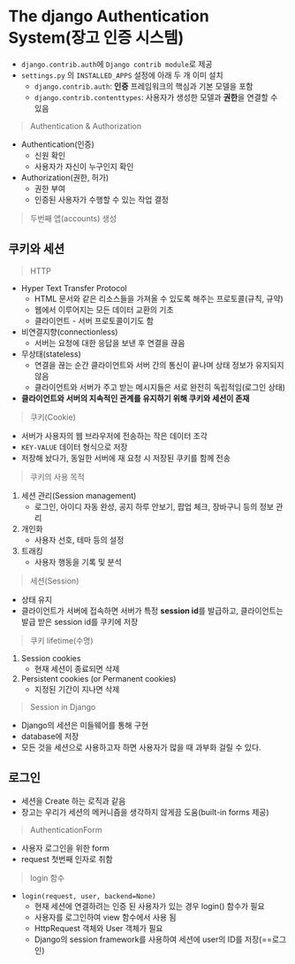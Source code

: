 # The django Authentication System(장고 인증 시스템)

- `django.contrib.auth`에 `Django contrib module`로 제공
- `settings.py` 의 `INSTALLED_APPS` 설정에 아래 두 개 이미 설치
  - `django.contrib.auth`: **인증** 프레임워크의 핵심과 기본 모델을 포함
  - `django.contrib.contenttypes`: 사용자가 생성한 모델과 **권한**을 연결할 수 있음

> Authentication & Authorization

- Authentication(인증)
  - 신원 확인
  - 사용자가 자신이 누구인지 확인
- Authorization(권한, 허가)
  - 권한 부여
  - 인증된 사용자가 수행할 수 있는 작업 결정

> 두번째 앱(accounts) 생성

## 쿠키와 세션

> HTTP

- Hyper Text Transfer Protocol
  - HTML 문서와 같은 리소스들을 가져올 수 있도록 해주는 프로토콜(규칙, 규약)
  - 웹에서 이루어지는 모든 데이터 교환의 기초
  - 클라이언트 - 서버 프로토콜이기도 함
- 비연결지향(connectionless)
  - 서버는 요청에 대한 응답을 보낸 후 연결을 끊음
- 무상태(stateless)
  - 연결을 끊는 순간 클라이언트와 서버 간의 통신이 끝나며 상태 정보가 유지되지 않음
  - 클라이언트와 서버가 주고 받는 메시지들은 서로 완전히 독립적임(로그인 상태)
- **클라이언트와 서버의 지속적인 관계를 유지하기 위해 쿠키와 세션이 존재**

> 쿠키(Cookie)

- 서버가 사용자의 웹 브라우저에 전송하는 작은 데이터 조각
- `KEY-VALUE` 데이터 형식으로 저장
- 저장해 놨다가, 동일한 서버에 재 요청 시 저장된 쿠키를 함께 전송

> 쿠키의 사용 목적

1. 세션 관리(Session management)
   - 로그인, 아이디 자동 완성, 공지 하루 안보기, 팝업 체크, 장바구니 등의 정보 관리
2. 개인화
   - 사용자 선호, 테마 등의 설정
3. 트래킹
   - 사용자 행동을 기록 및 분석

> 세션(Session)

- 상태 유지
- 클라이언트가 서버에 접속하면 서버가 특정 **session id**를 발급하고, 클라이언트는 발급 받은 session id를 쿠키에 저장

> 쿠키 lifetime(수명)

1. Session cookies
   - 현재 세션이 종료되면 삭제
2. Persistent cookies (or Permanent cookies)
   - 지정된 기간이 지나면 삭제

> Session in Django

- Django의 세션은 미들웨어를 통해 구현
- database에 저장
- 모든 것을 세션으로 사용하고자 하면 사용자가 많을 때 과부화 걸릴 수 있다.

## 로그인

- 세션을 Create 하는 로직과 같음
- 장고는 우리가 세션의 메커니즘을 생각하지 않게끔 도움(built-in forms 제공)

> AuthenticationForm

- 사용자 로그인을 위한 form
- request 첫번째 인자로 취함

> login 함수

- `login(request, user, backend=None)`
  - 현재 세션에 연결하려는 인증 된 사용자가 있는 경우 login() 함수가 필요
  - 사용자를 로그인하여 view 함수에서 사용 됨
  - HttpRequest 객체와 User 객체가 필요
  - Django의 session framework를 사용하여 세션에 user의 ID를 저장(==로그인)